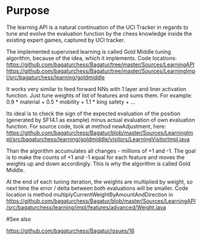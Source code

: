 
# Purpose

The learning API is a natural continuation of the UCI Tracker in regards to tune and evolve the evaluation function
by the chess knowledge inside the existing expert games, captured by UCI tracker. 

The implemented supervised learning is called Gold Middle tuning algorithm, because of the idea, which it implements.
Code locations:
https://github.com/bagaturchess/Bagatur/tree/master/Sources/LearningAPI
https://github.com/bagaturchess/Bagatur/tree/master/Sources/LearningImpl/src/bagaturchess/learning/goldmiddle

It works very similar to feed forward NNs with 1 layer and liner activation function.
Just tune weights of list of features and sums them.
For example: 0.9 * material + 0.5 * mobility + 1.1 * king safety + ...

Its ideal is to check the sign of the expected evaluation of the position (generated by SF14.1 as example) minus actual evaluation of own evaluation function. For source code, look at method newAdjustment, here: https://github.com/bagaturchess/Bagatur/blob/master/Sources/LearningImpl/src/bagaturchess/learning/goldmiddle/visitors/LearningVisitorImpl.java

Than the algorithm accumulates all changes - millions of +1 and -1.
The goal is to make the counts of +1 and -1 equal for each feature and moves the weights up and down accordingly. This is why the algorithm is called Gold Middle.

At the end of each tuning iteration, the weights are multiplied by weight, so next time the error / delta between both evaluations will be smaller.
Code location is method multiplyCurrentWeightByAmountAndDirection in https://github.com/bagaturchess/Bagatur/blob/master/Sources/LearningAPI/src/bagaturchess/learning/impl/features/advanced/Weight.java

#See also

https://github.com/bagaturchess/Bagatur/issues/16